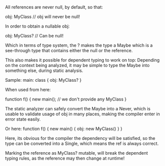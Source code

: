 All references are never null, by default, so that:

obj: MyClass // obj will never be null!

In order to obtain a nullable obj:

obj: MyClass? // Can be null!

Which in terms of type system, the ? makes the type a Maybe<MyClass>
which is a see-through type that contains either the null or the
reference.



This also makes it possible for dependent typing to work on top:
Depending on the context being analyzed, it may be simple to type the Maybe<MyClass> into something else, during static analysis.

Sample:
main: class {
	obj: MyClass?
}

When used from here:

function f() {
	new main(); // we don't provide any MyClass
}

The static analyzer can safely convert the Maybe<MyClass> into a Never<MyClass>, which is usable to validate usage of obj in many places, making the compiler enter in error state easily.

Or here:
function f() {
	new main() {
		obj: new MyClass()
	}
}

Here, its obvious for the compiler the dependency will be satisfied,
so the type can be converted into a Single<MyClass>, which means the ref is always correct.

Marking the reference as MyClass? mutable, will break the dependent typing rules, as the reference may then change at runtime!